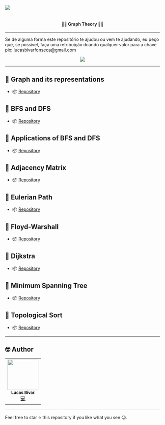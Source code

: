  <img align="center" src="https://i.imgur.com/GgAdMj8.gif">
 <br> <br>
 <h4 align="center">👨‍💻 Graph Theory 👨‍💻</h4>

<hr>

Se de alguma forma este repositório te ajudou ou vem te ajudando, eu peço que, se possível, faça uma retribuição doando qualquer valor para a chave pix: lucasbivarfonseca@gmail.com

<div align="center">
 <img align="center" src="https://media0.giphy.com/media/rYV15QNUykd2WW6XP6/200w.gif?cid=82a1493b038ria27lgji6ixddc78hta6kry1s0rpxg6jvh2s&rid=200w.gif&ct=g">
</div>

<hr>

## 📍 Graph and its representations

- 📦 [Repository](https://github.com/lucasbivar/graph-theory/tree/main/Guide%201)

## 📍 BFS and DFS

- 📦 [Repository](https://github.com/lucasbivar/graph-theory/tree/main/Guide%202)

## 📍 Applications of BFS and DFS

- 📦 [Repository](https://github.com/lucasbivar/graph-theory/tree/main/Guide%203)

## 📍 Adjacency Matrix

- 📦 [Repository](https://github.com/lucasbivar/graph-theory/tree/main/Guide%204)

## 📍 Eulerian Path

- 📦 [Repository](https://github.com/lucasbivar/graph-theory/tree/main/Guide%205)

## 📍 Floyd-Warshall

- 📦 [Repository](https://github.com/lucasbivar/graph-theory/tree/main/Guide%206)

## 📍 Dijkstra

- 📦 [Repository](https://github.com/lucasbivar/graph-theory/tree/main/Guide%207)

## 📍 Minimum Spanning Tree

- 📦 [Repository](https://github.com/lucasbivar/graph-theory/tree/main/Guide%208)

## 📍 Topological Sort

- 📦 [Repository](https://github.com/lucasbivar/graph-theory/tree/main/Guide%209)

<hr> 
 
## 🤓 Author 
<table>
  <tr>
    <td align="center"><a href="https://github.com/lucasbivar"><img src="https://avatars0.githubusercontent.com/u/60802661?s=460&u=f0cdbe837dc717c91999b2255973fe9584a1d352&v=4" width="100px;" alt=""/><br /><sub><b>Lucas Bivar</b></sub></a><br /><a href="https://github.com/lucasbivar" title="Code">💻</a></td>
  <tr>
</table>

---

Feel free to star ⭐ this repository if you like what you see 😉.
